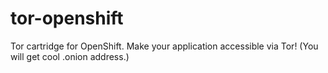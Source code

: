tor-openshift
=============

Tor cartridge for OpenShift. Make your application accessible
via Tor! (You will get cool .onion address.)
